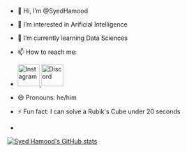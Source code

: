 - 👋 Hi, I’m @SyedHamood
- 👀 I’m interested in Arificial Intelligence
- 🌱 I’m currently learning Data Sciences
- 📫 How to reach me:
- 
  <a href="https://www.instagram.com/syed___hamood/">
    <img src="https://upload.wikimedia.org/wikipedia/commons/thumb/e/e7/Instagram_logo_2016.svg/1200px-Instagram_logo_2016.svg.png" alt="Instagram" style="width: 50px; height: 50px; align:center">
  </a>
  <a href="https://discord.gg/X9ywRMU6pQ">
    <img src="https://w7.pngwing.com/pngs/580/137/png-transparent-discord-logo-thumbnail.png" alt="Discord" style="width: 50px; height: 50px;">
  </a>
- 😄 Pronouns: he/him
- ⚡ Fun fact: I can solve a Rubik's Cube under 20 seconds

- 
[![Syed Hamood's GitHub stats](https://github-readme-stats.vercel.app/api?username=SyedHamood)](https://github.com/SyedHamood)
<!---
SyedHamood/SyedHamood is a ✨ special ✨ repository because its `README.md` (this file) appears on your GitHub profile.
You can click the Preview link to take a look at your changes.
--->
